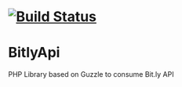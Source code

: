 [![Build Status](https://travis-ci.org/hpatoio/bitly-api.png?branch=master)](https://travis-ci.org/hpatoio/bitly-api)
============


BitlyApi
============

PHP Library based on Guzzle to consume Bit.ly API
